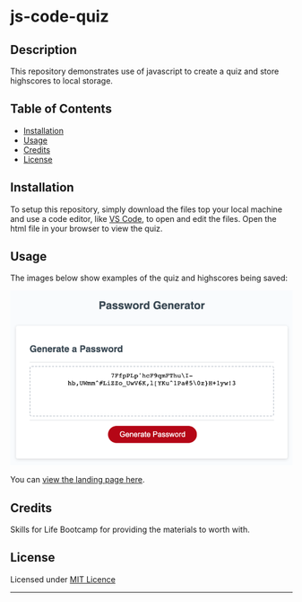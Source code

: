 # js-code-quiz

## Description 

This repository demonstrates use of javascript to create a quiz and store highscores to local storage.


## Table of Contents

* [Installation](#installation)
* [Usage](#usage)
* [Credits](#credits)
* [License](#license)


## Installation

To setup this repository, simply download the files top your local machine and use a code editor, like [VS Code](https://github.com/microsoft/vscode), to open and edit the files. Open the html file in your browser to view the quiz.


## Usage 

The images below show examples of the quiz and highscores being saved:

![Intended landing page screenshot](https://github.com/ibanezlewis/password-generator/blob/main/generatedPasswordExample.png)

You can [view the landing page here](https://ibanezlewis.github.io/password-generator/).

## Credits

Skills for Life Bootcamp for providing the materials to worth with.


## License

Licensed under [MIT Licence](https://choosealicense.com/licenses/mit/)

---